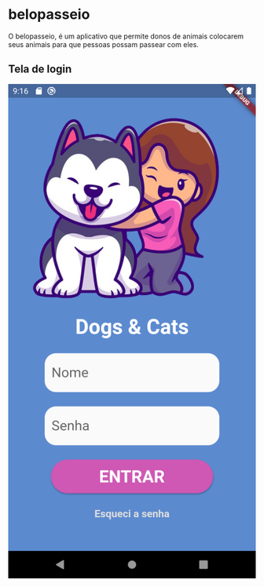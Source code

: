 # belopasseio

O belopasseio, é um aplicativo que permite donos de animais colocarem seus animais para que pessoas possam passear com eles.


## Tela de login
![belopasseio](assets\images\login.png)